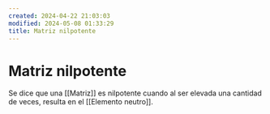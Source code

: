 ```yaml
---
created: 2024-04-22 21:03:03
modified: 2024-05-08 01:33:29
title: Matriz nilpotente
---
```


# Matriz nilpotente

Se dice que una [[Matriz]] es nilpotente cuando al ser elevada una cantidad de veces, resulta en el [[Elemento neutro]].
